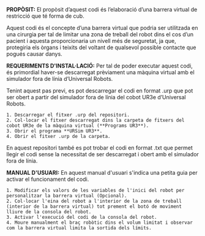 **PROPÒSIT:**
El propòsit d’aquest codi és l’elaboració d’una barrera virtual de restricció que té forma de cub.

Aquest codi és el concepte d’una barrera virtual que podria ser utilitzada en una cirurgia per tal de limitar una zona de treball del robot dins el cos d’un pacient i aquesta 
proporcionaria un nivell més de seguretat, ja que, protegiria els òrgans i teixits del voltant de qualsevol possible contacte que pogués causar danys. 

**REQUERIMENTS D'INSTAL·LACIÓ:**
Per tal de poder executar aquest codi, és primordial haver-se descarregat prèviament una màquina virtual amb el simulador fora de línia d’Universal Robots. 

Tenint aquest pas previ, es pot descarregar el codi en format .urp que pot ser obert a partir del simulador fora de línia del cobot UR3e d’Universal Robots.

    1. Descarregar el fitxer .urp del repositori.
    2. Col·locar el fitxer descarregat dins la carpeta de fitxers del cobot UR3e de la màquina virtual (**Programs UR3**).
    3. Obrir el programa **URSim UR3**. 
    4. Obrir el fitxer .urp de la carpeta.

En aquest repositori també es pot trobar el codi en format .txt que permet llegir el codi sense la necessitat de ser descarregat i obert amb el simulador fora de línia. 

**MANUAL D'USUARI:**
En aquest manual d'usuari s'indica una petita guia per activar el funcionament del codi.

    1. Modificar els valors de les variables de l'inici del robot per personalitzar la barrera virtual (Opcional).
    2. Col·locar l'eina del robot a l'interior de la zona de treball (interior de la barrera virtual) tot prement el botó de moviment lliure de la consola del robot.
    3. Activar l'execució del codi de la consola del robot.
    4. Moure manualment el braç robòtic dins el volum limitat i observar com la barrera virtual limita la sortida dels límits.
